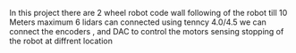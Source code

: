 In this project there are 2 wheel robot code 
wall following of the robot till 10 Meters
maximum 6 lidars can connected
using tenncy 4.0/4.5 we can connect the encoders , and DAC to control the motors 
sensing stopping of the robot at diffrent location
